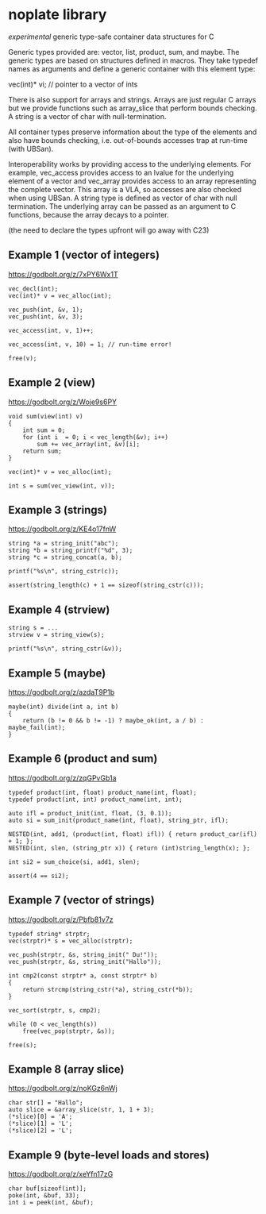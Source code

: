 
noplate library
===============

*experimental* generic type-safe container data structures for C


Generic types provided are: vector, list, product, sum, and
maybe. The generic types are based on structures defined in
macros. They take typedef names as arguments and define a
generic container with this element type:

vec(int)* vi; // pointer to a vector of ints


There is also support for arrays and strings. Arrays are just
regular C arrays but we provide functions such as array_slice
that perform bounds checking. A string is a vector of char
with null-termination.


All container types preserve information about the type of
the elements and also have bounds checking, i.e. out-of-bounds
accesses trap at run-time (with UBSan).


Interoperability works by providing access to the underlying
elements. For example, vec_access provides access to an
lvalue for the underlying element of a vector and vec_array
provides access to an array representing the complete vector.
This array is a VLA, so accesses are also checked when using
UBSan. A string type is defined as vector of char with
null termination. The underlying array can be passed as
an argument to C functions, because the array decays to
a pointer.



(the need to declare the types upfront will go away with C23)


Example 1 (vector of integers)
------------------------------

https://godbolt.org/z/7xPY6Wx1T

	vec_decl(int);
	vec(int)* v = vec_alloc(int);

	vec_push(int, &v, 1);
	vec_push(int, &v, 3);

	vec_access(int, v, 1)++;

	vec_access(int, v, 10) = 1;	// run-time error!

	free(v);


Example 2 (view)
----------------

https://godbolt.org/z/Woje9s6PY

    void sum(view(int) v)
    {
        int sum = 0;
        for (int i  = 0; i < vec_length(&v); i++)
            sum += vec_array(int, &v)[i];
        return sum;
    }

	vec(int)* v = vec_alloc(int);

	int s = sum(vec_view(int, v));


Example 3 (strings)
-------------------

https://godbolt.org/z/KE4o17fnW

    string *a = string_init("abc");
    string *b = string_printf("%d", 3);
    string *c = string_concat(a, b);

    printf("%s\n", string_cstr(c));

    assert(string_length(c) + 1 == sizeof(string_cstr(c)));


Example 4 (strview)
-------------------

    string s = ...
    strview v = string_view(s);

	printf("%s\n", string_cstr(&v));


Example 5 (maybe)
-----------------

https://godbolt.org/z/azdaT9P1b

    maybe(int) divide(int a, int b)
    {
        return (b != 0 && b != -1) ? maybe_ok(int, a / b) : maybe_fail(int);
    }


Example 6 (product and sum)
------------------------------

https://godbolt.org/z/zqGPvGb1a

    typedef product(int, float) product_name(int, float);
    typedef product(int, int) product_name(int, int);

	auto ifl = product_init(int, float, (3, 0.1));
	auto si = sum_init(product_name(int, float), string_ptr, ifl);

	NESTED(int, add1, (product(int, float) ifl)) { return product_car(ifl) + 1; };
	NESTED(int, slen, (string_ptr x)) { return (int)string_length(x); };

	int si2 = sum_choice(si, add1, slen);

	assert(4 == si2);



Example 7 (vector of strings)
-----------------------------

https://godbolt.org/z/Pbfb81v7z

	typedef string* strptr;
	vec(strptr)* s = vec_alloc(strptr);

	vec_push(strptr, &s, string_init(" Du!"));
	vec_push(strptr, &s, string_init("Hallo"));

	int cmp2(const strptr* a, const strptr* b)
	{
		return strcmp(string_cstr(*a), string_cstr(*b));
	}

	vec_sort(strptr, s, cmp2);

	while (0 < vec_length(s))
		free(vec_pop(strptr, &s));

	free(s);



Example 8 (array slice)
-----------------------

https://godbolt.org/z/noKGz6nWj

    char str[] = "Hallo";
	auto slice = &array_slice(str, 1, 1 + 3);
	(*slice)[0] = 'A';
	(*slice)[1] = 'L';
	(*slice)[2] = 'L';



Example 9 (byte-level loads and stores)
---------------------------------------

https://godbolt.org/z/xeYfn17zG

	char buf[sizeof(int)];
	poke(int, &buf, 33);
    int i = peek(int, &buf);





